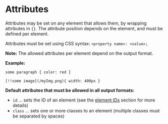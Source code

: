 # Attributes

Attributes may be set on any element that allows them, by wrapping attributes in `{}`.
The attribute position depends on the element, and must be defined per element.

Attributes must be set using CSS syntax: `<property name>: <value>;`

**Note:** The allowed attributes per element depend on the output format.

**Example:**

```
some paragraph { color: red }

[!!some image](/myImg.png){ width: 400px }
```

**Default attributes that must be allowed in all output formats:**

- `id` ... sets the ID of an element (see the [element IDs](/markup/element-ids) section for more details)
- `class` ... sets one or more classes to an element (multiple classes must be separated by spaces)
